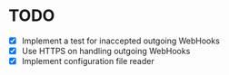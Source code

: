 # TODO
 - [x] Implement a test for inaccepted outgoing WebHooks
 - [x] Use HTTPS on handling outgoing WebHooks
 - [x] Implement configuration file reader
